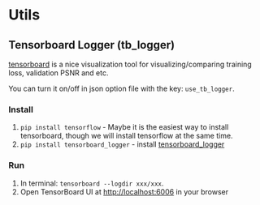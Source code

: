 # Utils

## Tensorboard Logger (tb_logger)

[tensorboard](https://www.tensorflow.org/programmers_guide/summaries_and_tensorboard) is a nice visualization tool for visualizing/comparing training loss, validation PSNR and etc.

You can turn it on/off in json option file with the key: `use_tb_logger`.

### Install

1.  `pip install tensorflow` - Maybe it is the easiest way to install tensorboard, though we will install tensorflow at the same time.
2.  `pip install tensorboard_logger` - install [tensorboard_logger](https://github.com/TeamHG-Memex/tensorboard_logger)

### Run

1.  In terminal: `tensorboard --logdir xxx/xxx`.
2.  Open TensorBoard UI at <http://localhost:6006> in your browser
